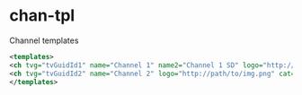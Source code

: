 # chan-tpl
Channel templates

```xml
<templates>
<ch tvg="tvGuidId1" name="Channel 1" name2="Channel 1 SD" logo="http://path/to/img.png" cat="sports"/>
<ch tvg="tvGuidId2" name="Channel 2" logo="http://path/to/img.png" cat="sports" lang="*"/>
</templates>
```
